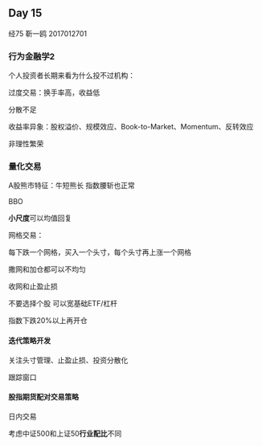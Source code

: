 ## Day 15

经75 靳一鸥 2017012701

### 行为金融学2

个人投资者长期来看为什么投不过机构：

过度交易：换手率高，收益低

分散不足

收益率异象：股权溢价、规模效应、Book-to-Market、Momentum、反转效应

非理性繁荣

### 量化交易

A股熊市特征：牛短熊长 指数腰斩也正常

BBO

**小尺度**可以均值回复

网格交易：

每下跌一个网格，买入一个头寸，每个头寸再上涨一个网格

撒网和加仓都可以不均匀

收网和止盈止损

不要选择个股 可以宽基础ETF/杠杆

指数下跌20%以上再开仓

#### 迭代策略开发

关注头寸管理、止盈止损、投资分散化

跟踪窗口

#### 股指期货配对交易策略

日内交易

考虑中证500和上证50**行业配比**不同